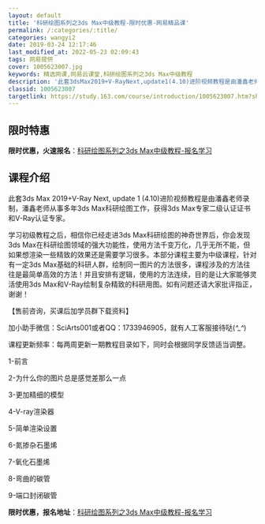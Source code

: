 ```yaml
---
layout: default
title: '科研绘图系列之3ds Max中级教程-限时优惠-网易精品课'
permalink: /:categories/:title/
categories: wangyi2
date: 2019-03-24 12:17:46
last_modified_at: 2022-05-23 02:09:43
tags: 网易提供
cover: 1005623007.jpg
keywords: 精选网课,网易云课堂,科研绘图系列之3ds Max中级教程
description: '此套3dsMax2019+V-RayNext,update1(4.10)进阶视频教程是由潘鑫老师录制，潘鑫老师从事多年3'
classid: 1005623007
targetlink: https://study.163.com/course/introduction/1005623007.htm?share=1&shareId=1025206652&utm_campaign=share&utm_medium=iphoneShare&utm_source=&utm_u=1025206652
---
```


## 限时特惠

**限时优惠，火速报名**：[科研绘图系列之3ds Max中级教程-报名学习](https://study.163.com/course/introduction/1005623007.htm?share=1&shareId=1025206652&utm_campaign=share&utm_medium=iphoneShare&utm_source=&utm_u=1025206652)

## 课程介绍

此套3ds Max 2019+V-Ray Next, update 1 (4.10)进阶视频教程是由潘鑫老师录制，潘鑫老师从事多年3ds Max科研绘图工作，获得3ds Max专家二级认证证书和V-Ray认证专家。



学习初级教程之后，相信你已经走进3ds Max科研绘图的神奇世界后，你会发现3ds Max在科研绘图领域的强大功能性，使用方法千变万化，几乎无所不能，但如果想渲染一些精致的效果还是需要学习很多。本部分课程主要为中级课程，针对有一定3ds Max基础的科研人群，绘制同一图片的方法很多，课程涉及的方法往往是最简单高效的方法！并且安排有逻辑，使用的方法连续，目的是让大家能够灵活使用3ds Max和V-Ray绘制复杂精致的科研用图。如有问题还请大家批评指正，谢谢！



【售前咨询，买课后加学员群下载资料】

加小助手微信：SciArts001或者QQ：1733946905，就有人工客服接待哒(*^_^*)



课程更新频率：每两周更新一期教程目录如下，同时会根据同学反馈适当调整。

1-前言

2-为什么你的图片总是感觉差那么一点

3-更加精细的模型

4-V-ray渲染器

5-简单渲染设置

6-氮掺杂石墨烯

7-氧化石墨烯

8-弯曲的碳管

9-端口封闭碳管

**限时优惠，报名地址**：[科研绘图系列之3ds Max中级教程-报名学习](https://study.163.com/course/introduction/1005623007.htm?share=1&shareId=1025206652&utm_campaign=share&utm_medium=iphoneShare&utm_source=&utm_u=1025206652)

